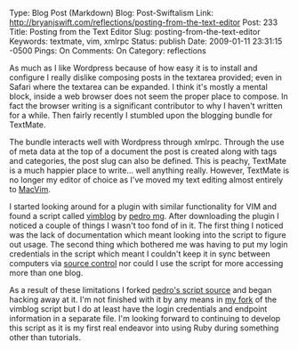 Type: Blog Post (Markdown)
Blog: Post-Swiftalism
Link: http://bryanjswift.com/reflections/posting-from-the-text-editor
Post: 233
Title: Posting from the Text Editor
Slug: posting-from-the-text-editor
Keywords: textmate, vim, xmlrpc
Status: publish
Date: 2009-01-11 23:31:15 -0500
Pings: On
Comments: On
Category: reflections

As much as I like Wordpress because of how easy it is to install and configure I really dislike composing posts in the textarea provided; even in Safari where the textarea can be expanded. I think it's mostly a mental block, inside a web browser does not seem the proper place to compose. In fact the browser writing is a significant contributor to why I haven't written for a while. Then fairly recently I stumbled upon the blogging bundle for TextMate.

The bundle interacts well with Wordpress through xmlrpc. Through the use of meta data at the top of a document the post is created along with tags and categories, the post slug can also be defined. This is peachy, TextMate is a much happier place to write... well anything really. However, TextMate is no longer my editor of choice as I've moved my text editing almost entirely to [MacVim][1].

[1]: http://code.google.com/p/macvim/

I started looking around for a plugin with similar functionality for VIM and found a script called [vimblog][2] by [pedro mg][3]. After downloading the plugin I noticed a couple of things I wasn't too fond of in it. The first thing I noticed was the lack of documentation which meant looking into the script to figure out usage. The second thing which bothered me was having to put my login credentials in the script which meant I couldn't keep it in sync between computers via [source control][4] nor could I use the script for more accessing more than one blog.

[2]: http://www.vim.org/scripts/script.php?script_id=2030
[3]: http://blog.tquadrado.com
[4]: http://github.com/bryanjswift/dotconfig

As a result of these limitations I forked [pedro's script source][5] and began hacking away at it. I'm not finished with it by any means in [my fork][6] of the vimblog script but I do at least have the login credentials and endpoint information in a separate file. I'm looking forward to continuing to develop this script as it is my first real endeavor into using Ruby during something other than tutorials.

[5]: http://github.com/pedromg/vimblog.vim
[6]: http://github.com/bryanjswift/vimblog
